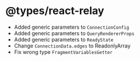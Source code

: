 # @types/react-relay

- Added generic parameters to `ConnectionConfig`
- Added generic parameters to `QueryRendererProps`
- Added generic parameters to `ReadyState`
- Change `ConnectionData.edges` to ReadonlyArray
- Fix wrong type `FragmentVariablesGetter`
